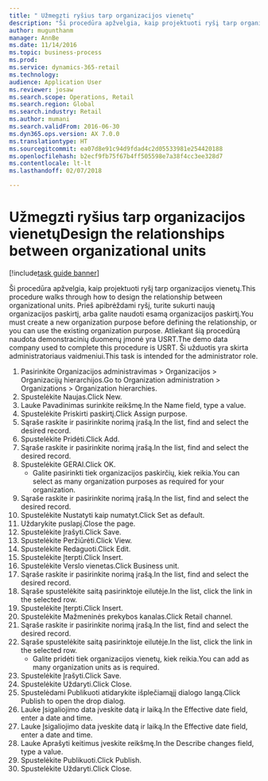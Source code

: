 ```yaml
--- 
title: " Užmegzti ryšius tarp organizacijos vienetų"
description: "Ši procedūra apžvelgia, kaip projektuoti ryšį tarp organizacijos vienetų."
author: mugunthanm
manager: AnnBe
ms.date: 11/14/2016
ms.topic: business-process
ms.prod: 
ms.service: dynamics-365-retail
ms.technology: 
audience: Application User
ms.reviewer: josaw
ms.search.scope: Operations, Retail
ms.search.region: Global
ms.search.industry: Retail
ms.author: mumani
ms.search.validFrom: 2016-06-30
ms.dyn365.ops.version: AX 7.0.0
ms.translationtype: HT
ms.sourcegitcommit: ea07d8e91c94d9fdad4c2d05533981e254420188
ms.openlocfilehash: b2ecf9fb75f67b4ff505598e7a38f4cc3ee328d7
ms.contentlocale: lt-lt
ms.lasthandoff: 02/07/2018

---
```

# <a name="design-the-relationships-between-organizational-units"></a><span data-ttu-id="2ab3f-103"> Užmegzti ryšius tarp organizacijos vienetų</span><span class="sxs-lookup"><span data-stu-id="2ab3f-103">Design the relationships between organizational units</span></span>

[!include[task guide banner](../includes/task-guide-banner.md)]

<span data-ttu-id="2ab3f-104">Ši procedūra apžvelgia, kaip projektuoti ryšį tarp organizacijos vienetų.</span><span class="sxs-lookup"><span data-stu-id="2ab3f-104">This procedure walks through how to design the relationship between organizational units.</span></span> <span data-ttu-id="2ab3f-105">Prieš apibrėždami ryšį, turite sukurti naują organizacijos paskirtį, arba galite naudoti esamą organizacijos paskirtį.</span><span class="sxs-lookup"><span data-stu-id="2ab3f-105">You must create a new organization purpose before defining the relationship, or you can use the existing organization purpose.</span></span> <span data-ttu-id="2ab3f-106">Atliekant šią procedūrą naudota demonstracinių duomenų įmonė yra USRT.</span><span class="sxs-lookup"><span data-stu-id="2ab3f-106">The demo data company used to complete this procedure is USRT.</span></span> <span data-ttu-id="2ab3f-107">Ši užduotis yra skirta administratoriaus vaidmeniui.</span><span class="sxs-lookup"><span data-stu-id="2ab3f-107">This task is intended for the administrator role.</span></span>

1. <span data-ttu-id="2ab3f-108">Pasirinkite Organizacijos administravimas > Organizacijos > Organizacijų hierarchijos.</span><span class="sxs-lookup"><span data-stu-id="2ab3f-108">Go to Organization administration > Organizations > Organization hierarchies.</span></span>
2. <span data-ttu-id="2ab3f-109">Spustelėkite Naujas.</span><span class="sxs-lookup"><span data-stu-id="2ab3f-109">Click New.</span></span>
3. <span data-ttu-id="2ab3f-110">Lauke Pavadinimas surinkite reikšmę.</span><span class="sxs-lookup"><span data-stu-id="2ab3f-110">In the Name field, type a value.</span></span>
4. <span data-ttu-id="2ab3f-111">Spustelėkite Priskirti paskirtį.</span><span class="sxs-lookup"><span data-stu-id="2ab3f-111">Click Assign purpose.</span></span>
5. <span data-ttu-id="2ab3f-112">Sąraše raskite ir pasirinkite norimą įrašą.</span><span class="sxs-lookup"><span data-stu-id="2ab3f-112">In the list, find and select the desired record.</span></span>
6. <span data-ttu-id="2ab3f-113">Spustelėkite Pridėti.</span><span class="sxs-lookup"><span data-stu-id="2ab3f-113">Click Add.</span></span>
7. <span data-ttu-id="2ab3f-114">Sąraše raskite ir pasirinkite norimą įrašą.</span><span class="sxs-lookup"><span data-stu-id="2ab3f-114">In the list, find and select the desired record.</span></span>
8. <span data-ttu-id="2ab3f-115">Spustelėkite GERAI.</span><span class="sxs-lookup"><span data-stu-id="2ab3f-115">Click OK.</span></span>
    * <span data-ttu-id="2ab3f-116">Galite pasirinkti tiek organizacijos paskirčių, kiek reikia.</span><span class="sxs-lookup"><span data-stu-id="2ab3f-116">You can select as many organization purposes as required for your organization.</span></span>  
9. <span data-ttu-id="2ab3f-117">Sąraše raskite ir pasirinkite norimą įrašą.</span><span class="sxs-lookup"><span data-stu-id="2ab3f-117">In the list, find and select the desired record.</span></span>
10. <span data-ttu-id="2ab3f-118">Spustelėkite Nustatyti kaip numatyt.</span><span class="sxs-lookup"><span data-stu-id="2ab3f-118">Click Set as default.</span></span>
11. <span data-ttu-id="2ab3f-119">Uždarykite puslapį.</span><span class="sxs-lookup"><span data-stu-id="2ab3f-119">Close the page.</span></span>
12. <span data-ttu-id="2ab3f-120">Spustelėkite Įrašyti.</span><span class="sxs-lookup"><span data-stu-id="2ab3f-120">Click Save.</span></span>
13. <span data-ttu-id="2ab3f-121">Spustelėkite Peržiūrėti.</span><span class="sxs-lookup"><span data-stu-id="2ab3f-121">Click View.</span></span>
14. <span data-ttu-id="2ab3f-122">Spustelėkite Redaguoti.</span><span class="sxs-lookup"><span data-stu-id="2ab3f-122">Click Edit.</span></span>
15. <span data-ttu-id="2ab3f-123">Spustelėkite Įterpti.</span><span class="sxs-lookup"><span data-stu-id="2ab3f-123">Click Insert.</span></span>
16. <span data-ttu-id="2ab3f-124">Spustelėkite Verslo vienetas.</span><span class="sxs-lookup"><span data-stu-id="2ab3f-124">Click Business unit.</span></span>
17. <span data-ttu-id="2ab3f-125">Sąraše raskite ir pasirinkite norimą įrašą.</span><span class="sxs-lookup"><span data-stu-id="2ab3f-125">In the list, find and select the desired record.</span></span>
18. <span data-ttu-id="2ab3f-126">Sąraše spustelėkite saitą pasirinktoje eilutėje.</span><span class="sxs-lookup"><span data-stu-id="2ab3f-126">In the list, click the link in the selected row.</span></span>
19. <span data-ttu-id="2ab3f-127">Spustelėkite Įterpti.</span><span class="sxs-lookup"><span data-stu-id="2ab3f-127">Click Insert.</span></span>
20. <span data-ttu-id="2ab3f-128">Spustelėkite Mažmeninės prekybos kanalas.</span><span class="sxs-lookup"><span data-stu-id="2ab3f-128">Click Retail channel.</span></span>
21. <span data-ttu-id="2ab3f-129">Sąraše raskite ir pasirinkite norimą įrašą.</span><span class="sxs-lookup"><span data-stu-id="2ab3f-129">In the list, find and select the desired record.</span></span>
22. <span data-ttu-id="2ab3f-130">Sąraše spustelėkite saitą pasirinktoje eilutėje.</span><span class="sxs-lookup"><span data-stu-id="2ab3f-130">In the list, click the link in the selected row.</span></span>
    * <span data-ttu-id="2ab3f-131">Galite pridėti tiek organizacijos vienetų, kiek reikia.</span><span class="sxs-lookup"><span data-stu-id="2ab3f-131">You can add as many organization units as is required.</span></span>  
23. <span data-ttu-id="2ab3f-132">Spustelėkite Įrašyti.</span><span class="sxs-lookup"><span data-stu-id="2ab3f-132">Click Save.</span></span>
24. <span data-ttu-id="2ab3f-133">Spustelėkite Uždaryti.</span><span class="sxs-lookup"><span data-stu-id="2ab3f-133">Click Close.</span></span>
25. <span data-ttu-id="2ab3f-134">Spustelėdami Publikuoti atidarykite išplečiamąjį dialogo langą.</span><span class="sxs-lookup"><span data-stu-id="2ab3f-134">Click Publish to open the drop dialog.</span></span>
26. <span data-ttu-id="2ab3f-135">Lauke Įsigaliojimo data įveskite datą ir laiką.</span><span class="sxs-lookup"><span data-stu-id="2ab3f-135">In the Effective date field, enter a date and time.</span></span>
27. <span data-ttu-id="2ab3f-136">Lauke Įsigaliojimo data įveskite datą ir laiką.</span><span class="sxs-lookup"><span data-stu-id="2ab3f-136">In the Effective date field, enter a date and time.</span></span>
28. <span data-ttu-id="2ab3f-137">Lauke Aprašyti keitimus įveskite reikšmę.</span><span class="sxs-lookup"><span data-stu-id="2ab3f-137">In the Describe changes field, type a value.</span></span>
29. <span data-ttu-id="2ab3f-138">Spustelėkite Publikuoti.</span><span class="sxs-lookup"><span data-stu-id="2ab3f-138">Click Publish.</span></span>
30. <span data-ttu-id="2ab3f-139">Spustelėkite Uždaryti.</span><span class="sxs-lookup"><span data-stu-id="2ab3f-139">Click Close.</span></span>


